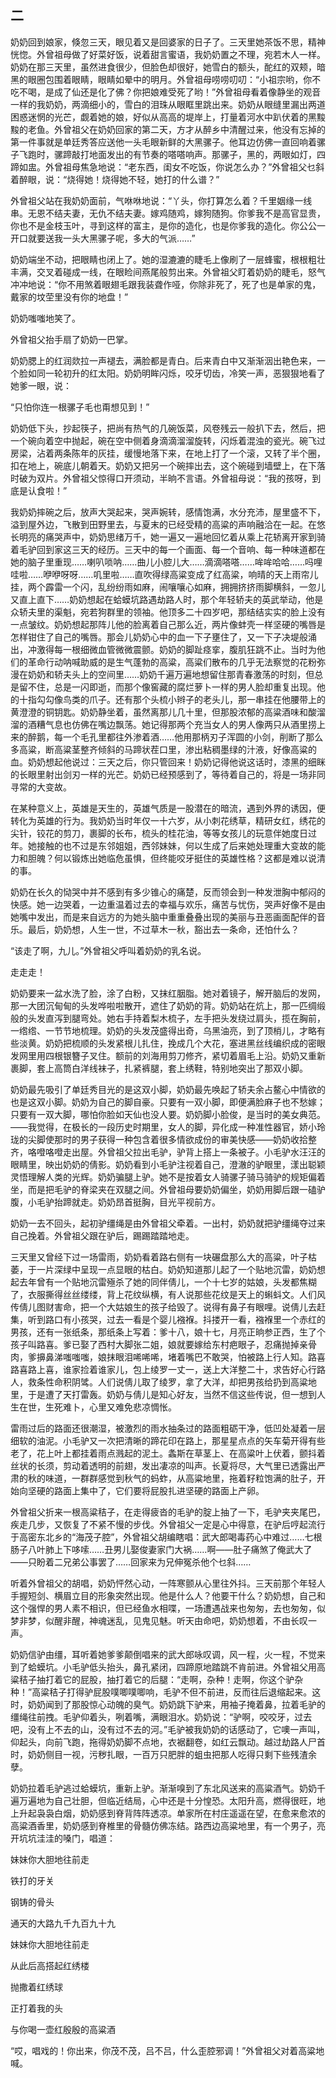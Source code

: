    

## 二

奶奶回到娘家，倏忽三天，眼见着又是回婆家的日子了。三天里她茶饭不思，精神恍惚。外曾祖母做了好菜好饭，说着甜言蜜语，我奶奶置之不理，宛若木人一样。奶奶在那三天里，虽然进食很少，但脸色却很好，她雪白的额头，酡红的双颊，暗黑的眼圈包围着眼睛，眼睛如晕中的明月。外曾祖母唠唠叨叨：“小祖宗哟，你不吃不喝，是成了仙还是化了佛？你把娘难受死了哟！”外曾祖母看着像静坐的观音一样的我奶奶，两滴细小的，雪白的泪珠从眼眶里跳出来。奶奶从眼缝里漏出两道困惑迷惘的光芒，觑着她的娘，好似从高高的堤岸上，打量着河水中趴伏着的黑黢黢的老鱼。外曾祖父在奶奶回家的第二天，方才从醉乡中清醒过来，他没有忘掉的第一件事就是单廷秀答应送他一头毛眼新鲜的大黑骡子。他耳边仿佛一直回响着骡子飞跑时，骡蹄敲打地面发出的有节奏的嗒嗒响声。那骡子，黑的，两眼如灯，四蹄如盅。外曾祖母焦急地说：“老东西，闺女不吃饭，你说怎么办？”外曾祖父乜斜着醉眼，说：“烧得她！烧得她不轻，她打的什么谱？”

外曾祖父站在我奶奶面前，气咻咻地说：“丫头，你打算怎么着？千里姻缘一线串。无恩不结夫妻，无仇不结夫妻。嫁鸡随鸡，嫁狗随狗。你爹我不是高官显贵，你也不是金枝玉叶，寻到这样的富主，是你的造化，也是你爹我的造化。你公公一开口就要送我一头大黑骡子呢，多大的气派……”

奶奶端坐不动，把眼睛也闭上了。她的湿漉漉的睫毛上像刷了一层蜂蜜，根根粗壮丰满，交叉着碰成一线，在眼睑间燕尾般剪出来。外曾祖父盯着奶奶的睫毛，怒气冲冲地说：“你不用煞着眼翅毛跟我装聋作哑，你除非死了，死了也是单家的鬼，戴家的坟茔里没有你的地盘！”

奶奶嗤嗤地笑了。

外曾祖父抬手扇了奶奶一巴掌。

奶奶腮上的红润欻拉一声褪去，满脸都是青白。后来青白中又渐渐洇出艳色来，一个脸如同一轮初升的红太阳。奶奶明眸闪烁，咬牙切齿，冷笑一声，恶狠狠地看了她爹一眼，说：

“只怕你连一根骡子毛也甭想见到！”

奶奶低下头，抄起筷子，把尚有热气的几碗饭菜，风卷残云一般扒下去，然后，把一个碗向着空中抛起，碗在空中侧着身滴滴溜溜旋转，闪烁着混浊的瓷光。碗飞过房梁，沾着两条陈年的灰挂，缓慢地落下来，在地上打了一个滚，又转了半个圈，扣在地上，碗底儿朝着天。奶奶又把另一个碗摔出去，这个碗碰到墙壁上，在下落时破为双片。外曾祖父惊得口开须动，半晌不言语。外曾祖母说：“我的孩呀，到底是认食啦！”

我奶奶摔碗之后，放声大哭起来，哭声婉转，感情饱满，水分充沛，屋里盛不下，溢到屋外边，飞散到田野里去，与夏末的已经受精的高粱的声响融洽在一起。在悠长明亮的痛哭声中，奶奶思绪万千，她一遍又一遍地回忆着从乘上花轿离开家到骑着毛驴回到家这三天的经历。三天中的每一个画面、每一个音响、每一种味道都在她的脑子里重现……喇叭唢呐……曲儿小腔儿大……滴滴嗒嗒……哞哞哈哈……吗哩哇啦……咿咿呀呀……叽里啦……直吹得绿高粱变成了红高粱，响晴的天上雨帘儿挂，两个霹雷一个闪，乱纷纷雨如麻，闹嚷嚷心如麻，拥拥挤挤雨脚横斜，一忽儿又直上直下……奶奶想起在蛤蟆坑路遇劫路人时，那个年轻轿夫的英武举动，他是众轿夫里的渠魁，宛若狗群里的领袖。他顶多二十四岁吧，那结结实实的脸上没有一点皱纹。奶奶想起那阵儿他的脸离着自己那么近，两片像蚌壳一样坚硬的嘴唇是怎样钳住了自己的嘴唇。那会儿奶奶心中的血一下子壅住了，又一下子决堤般涌出，冲激得每一根细微血管微微震颤。奶奶的脚趾痉挛，腹肌狂跳不止。当时为他们的革命行动呐喊助威的是生气蓬勃的高粱，高粱们散布的几乎无法察觉的花粉弥漫在奶奶和轿夫头上的空间里……奶奶千遍万遍地想留住那青春激荡的时刻，但总是留不住，总是一闪即逝，而那个像窖藏的腐烂萝卜一样的男人脸却重复出现。他的十指勾勾像鸟类的爪子。还有那个头梳小辫子的老头儿，那一串挂在他腰带上的黄澄澄的铜钥匙。奶奶静坐着，虽然离那儿几十里，但那股浓郁的高粱酒味和酸溜溜的酒糟气息也仿佛在嘴边飘荡。她记得那两个充当女人的男人像两只从酒里捞上来的醉鹅，每一个毛孔里都往外渗着酒……他用那柄刃子浑圆的小剑，削断了那么多高粱，断高粱茎整齐倾斜的马蹄状茬口里，渗出粘稠墨绿的汁液，好像高粱的血。奶奶想起他说过：三天之后，你只管回来！奶奶记得他说这话时，漆黑的细眯的长眼里射出剑刃一样的光芒。奶奶已经预感到了，等待着自己的，将是一场非同寻常的大变故。

在某种意义上，英雄是天生的，英雄气质是一股潜在的暗流，遇到外界的诱因，便转化为英雄的行为。我奶奶当时年仅一十六岁，从小刺花绣草，精研女红，绣花的尖针，铰花的剪刀，裹脚的长布，梳头的桂花油，等等女孩儿的玩意伴她度日过年。她接触的也不过是东邻姐姐，西邻妹妹，何以生成了后来她处理重大变故的能力和胆魄？何以锻炼出她临危虽惧，但终能咬牙挺住的英雄性格？这都是难以说清的事。

奶奶在长久的恸哭中并不感到有多少锥心的痛楚，反而领会到一种发泄胸中郁闷的快感。她一边哭着，一边重温着过去的幸福与欢乐，痛苦与忧伤，哭声好像不是由她嘴中发出，而是来自远方的为她头脑中重重叠叠出现的美丽与丑恶画面配伴的音乐。最后，奶奶想，人生一世，不过草木一秋，豁出去一条命，还怕什么？

“该走了啊，九儿。”外曾祖父呼叫着奶奶的乳名说。

走走走！

奶奶要来一盆水洗了脸，涂了白粉，又抹红胭脂。她对着镜子，解开脑后的发网，那一大团沉甸甸的头发哗啦啦散开，遮住了奶奶的背。奶奶站在炕上，那一匹绸缎般的头发直泻到腿弯处。她右手持着梨木梳子，左手把头发绕过肩头，揽在胸前，一绺绺、一节节地梳理。奶奶的头发茂盛得出奇，乌黑油亮，到了顶梢儿，才略有些淡黄。奶奶把梳顺的头发紧根儿扎住，挽成几个大花，塞进黑丝线编织成的密眼发网里用四根银簪子叉住。额前的刘海用剪刀修齐，紧切着眉毛上沿。奶奶又重新裹脚，套上高筒白洋线袜子，扎紧裤腿，套上绣鞋，特别地突出了那双小脚。

奶奶最先吸引了单廷秀目光的是这双小脚，奶奶最先唤起了轿夫余占鳌心中情欲的也是这双小脚。奶奶为自己的脚自豪。只要有一双小脚，即便满脸麻子也不愁嫁；只要有一双大脚，哪怕你脸如天仙也没人要。奶奶脚小脸俊，是当时的美女典范。——我觉得，在极长的一段历史时期里，女人的脚，异化成一种准性器官，娇小玲珑的尖脚使那时的男子获得一种包含着很多情欲成份的审美快感——奶奶收拾整齐，咯噔咯噔走出屋。外曾祖父拉出毛驴，驴背上搭上一条被子。小毛驴水汪汪的眼睛里，映出奶奶的倩影。奶奶看到小毛驴注视着自己，澄澈的驴眼里，漾出聪颖灵悟理解人类的光辉。奶奶骗腿上驴。她不是按着女人骑骡子骑马骑驴的规矩偏着坐，而是把毛驴的脊梁夹在双腿之间。外曾祖母要奶奶偏坐，奶奶用脚后跟一磕驴腹，小毛驴抬蹄就走。奶奶昂首挺胸，目光平视前方。

奶奶一去不回头，起初驴缰绳是由外曾祖父牵着。一出村，奶奶就把驴缰绳夺过来自己挽着。外曾祖父跟在驴后，踢踢踏踏地走。

三天里又曾经下过一场雷雨，奶奶看着路右侧有一块碾盘那么大的高粱，叶子枯萎，于一片深绿中呈现一点显眼的枯白。奶奶知道那儿起了一个贴地沉雷，奶奶想起去年曾有一个贴地沉雷殛杀了她的同伴倩儿，一个十七岁的姑娘，头发都焦糊了，衣服撕得丝丝缕缕，背上花纹纵横，有人说那些花纹是天上的蝌蚪文。人们风传倩儿图财害命，把一个大姑娘生的孩子给毁了。说得有鼻子有眼哩。说倩儿去赶集，听到路口有小孩哭，过去一看是个婴儿襁褓。抖搂开一看，襁褓里一个赤红的男孩，还有一张纸条，那纸条上写着：爹十八，娘十七，月亮正晌参正西，生了个孩子叫路喜。爹已娶了西村大脚张二姐，娘就要嫁给东村疤眼子，忍痛抛掉亲骨肉，爹擤鼻涕嗤嗤嗤，娘抹眼泪唏唏唏，堵着嘴巴不敢哭，怕被路上行人知。路喜路喜路上喜，谁家捡着谁家儿，包上绫罗一丈一，送上大洋整二十，求告好心行路人，救条性命积阴骘。人们说倩儿取了绫罗，拿了大洋，却把男孩给扔到高粱地里，于是遭了天打雷轰。奶奶与倩儿是知心好友，当然不信这些传说，但一想到人生在世，生死难卜，心里又难免悲凉惆怅。

雷雨过后的路面还很潮湿，被激烈的雨水抽条过的路面粗砺干净，低凹处凝着一层细软的油泥。小毛驴又一次把清晰的蹄花印在路上，那星星点点的矢车菊开得有些老了，花上叶上都挂着雨点溅起的泥土。螽斯在草茎上、在高粱叶上伏着，颤抖着丝状的长须，剪动着透明的前翅，发出凄凉的叫声。长夏将尽，大气里已透露出严肃的秋的味道，一群群感觉到秋气的蚂蚱，从高粱地里，拖着籽粒饱满的肚子，开始向坚硬的路面上集中了，它们要将屁股扎进坚硬的路面上产卵。

外曾祖父折来一根高粱秸子，在走得疲沓的毛驴的腚上抽了一下，毛驴夹夹尾巴，疾走几步，又恢复了不紧不慢的步伐。外曾祖父一定是心中得意，在驴后哼起流行于高密东北乡的“海茂子腔”，外曾祖父胡编瞎唱：武大郎喝毒药心中难过……七根肠子八叶肺上下哆嗦……丑男儿娶俊妻家门大祸……啊——肚子痛煞了俺武大了——只盼着二兄弟公事罢了……回家来为兄伸冤杀他个乜斜……

听着外曾祖父的胡唱，奶奶怦然心动，一阵寒颤从心里往外抖。三天前那个年轻人手握短剑、横眉立目的形象突然出现。他是什么人？他要干什么？奶奶想，自己和这个强悍的男人素不相识，但已经鱼水相喋，一场遭遇战来也匆匆，去也匆匆，似梦非梦，似醒非醒，神魂迷乱，见鬼见魅。听天由命吧，奶奶想着，不由长叹一声。

奶奶信驴由缰，耳听着她爹爹颠倒唱来的武大郎咏叹调，风一程，火一程，不觉来到了蛤蟆坑。小毛驴低头抬头，鼻孔紧闭，四蹄原地踏跳不肯前进。外曾祖父用高粱秸子抽打着它的屁股，抽打着它的后腿：“走啊，杂种！走啊，你这个驴杂种！”高粱秸子打得驴屁股噗唧噗唧响，毛驴不但不前进，反而往后退缩起来。这时，奶奶闻到了那股惊心动魄的臭气。奶奶跳下驴来，用袖子掩着鼻，拉着毛驴的缰绳往前拽。毛驴仰着头，咧着嘴，满眼泪水。奶奶说：“驴啊，咬咬牙，过去吧，没有上不去的山，没有过不去的河。”毛驴被我奶奶的话感动了，它噢一声叫，仰起头，向前飞跑，拖得奶奶脚不点地，衣裾翻卷，如红云飘动。越过劫路人尸首时，奶奶侧目一视，污秽扎眼，一百万只肥胖的蛆虫把那人吃得只剩下些残渣余孽。

奶奶拉着毛驴逃过蛤蟆坑，重新上驴。渐渐嗅到了东北风送来的高粱酒气。奶奶千遍万遍地为自己壮胆，但临近结局，心中还是十分惶恐。太阳升高，燃得很旺，地上升起袅袅白烟，奶奶感到脊背阵阵透凉。单家所在村庄遥遥在望，在愈来愈浓的高粱酒香里，奶奶感到脊椎里的骨髓仿佛冻结。路西边高粱地里，有一个男子，亮开坑坑洼洼的嗓门，唱道：

妹妹你大胆地往前走

铁打的牙关

钢铸的骨头

通天的大路九千九百九十九

妹妹你大胆地往前走

从此后高搭起红绣楼

抛撒着红绣球

正打着我的头

与你喝一壶红殷殷的高粱酒

“哎，唱戏的！你出来，你茂不茂，吕不吕，什么歪腔邪调！”外曾祖父对着高粱地喊。